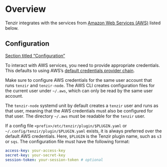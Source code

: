 # Overview

Tenzir integrates with the services from [Amazon Web Services (AWS)](https://aws.amazon.com) listed below.

## Configuration

[Section titled “Configuration”](#configuration)

To interact with AWS services, you need to provide appropriate credentials. This defaults to using AWS’s [default credentials provider chain](https://docs.aws.amazon.com/cli/latest/userguide/cli-configure-files.html).

Make sure to configure AWS credentials for the same user account that runs `tenzir` and `tenzir-node`. The AWS CLI creates configuration files for the current user under `~/.aws`, which can only be read by the same user account.

The `tenzir-node` systemd unit by default creates a `tenzir` user and runs as that user, meaning that the AWS credentials must also be configured for that user. The directory `~/.aws` must be readable for the `tenzir` user.

If a config file `<prefix>/etc/tenzir/plugin/$PLUGIN.yaml` or `~/.config/tenzir/plugin/$PLUGIN.yaml` exists, it is always preferred over the default AWS credentials. Here, `$PLUGIN` is the Tenzir plugin name, such as `s3` or `sqs`. The configuration file must have the following format:

```yaml
access-key: your-access-key
secret-key: your-secret-key
session-token: your-session-token # optional
```